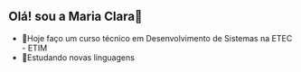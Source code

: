 ## Olá! sou a Maria Clara🎡

- 🎈Hoje faço um curso técnico em Desenvolvimento de Sistemas na ETEC - ETIM
- 🎈Estudando novas linguagens

